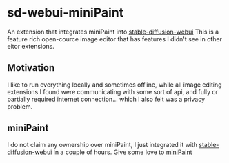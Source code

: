 # sd-webui-miniPaint

An extension that integrates miniPaint into [stable-diffusion-webui](https://github.com/AUTOMATIC1111/stable-diffusion-webui)
This is a feature rich open-cource image editor that has features I didn't see in other eitor extensions.

## Motivation
I like to run everything locally and sometimes offline, while all image editing extensions I found were communicating with some sort of api, and fully or partially required internet connection... which I also felt was a privacy problem.

## miniPaint
I do not claim any ownership over miniPaint, I just integrated it with [stable-diffusion-webui](https://github.com/AUTOMATIC1111/stable-diffusion-webui) in a couple of hours.
Give some love to [miniPaint](https://github.com/viliusle/miniPaint)
